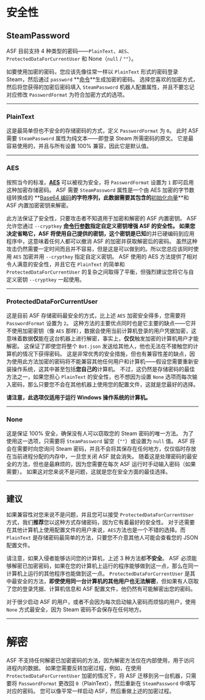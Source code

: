 # 安全性

## SteamPassword

ASF 目前支持 4 种类型的密码——`PlainText`、`AES`、`ProtectedDataForCurrentUser` 和 None（`null` / `""`）。

如要使用加密的密码，您应该先像往常一样以 `PlainText` 形式的密码登录 Steam，然后通过 `password` **[命令](https://github.com/JustArchiNET/ArchiSteamFarm/wiki/Commands-zh-CN)**生成加密的密码。 选择您喜欢的加密方式，然后将您获得的加密后密码填入 `SteamPassword` 机器人配置属性，并且不要忘记对应修改 `PasswordFormat` 为符合加密方式的选项。

* * *

### PlainText

这是最简单但也不安全的存储密码的方式，定义 `PasswordFormat` 为 `0`。 此时 ASF 需要 `SteamPassword` 属性为纯文本——即登录 Steam 所需密码的原文。 它是最容易使用的，并且与所有设置 100% 兼容，因此它是默认值。

* * *

### AES

按照当今的标准，**[AES](https://en.wikipedia.org/wiki/Advanced_Encryption_Standard)** 可以被视为安全，将 `PasswordFormat` 设置为 `1` 即可启用这种加密存储密码。 ASF 需要 `SteamPassword` 属性是一个由 AES 加密的字节数组转换成的 **[Base64 编码](https://en.wikipedia.org/wiki/Base64)**的字符序列，此数据需要其包含的**[初始化向量](https://en.wikipedia.org/wiki/Initialization_vector)**和 ASF 内置加密密钥来解密。

此方法保证了安全性，只要攻击者不知道用于加密和解密的 ASF 内置密钥。 ASF 允许您通过 `--cryptkey` **[命令行参数](https://github.com/JustArchiNET/ArchiSteamFarm/wiki/Command-Line-Arguments-zh-CN)**指定自定义密钥增强 ASF 的安全性。 如果您决定省略它，ASF 将使用自己提供的密钥，这个密钥是**已知**的并已硬编码到应用程序中，这意味着任何人都可以撤消 ASF 的加密并获取解密后的密码。 虽然这种攻击仍然需要一定时间而且并不容易，但是这是可以做到的。所以您总应该同时使用 `AES` 加密并用 `--cryptkey` 指定自定义密钥。 ASF 使用的 AES 方法提供了相对令人满意的安全性，并且它在 `PlainText` 的简单和 `ProtectedDataForCurrentUser` 的复杂之间取得了平衡，但强烈建议您将它与自定义密钥 `--cryptkey` 一起使用。

* * *

### ProtectedDataForCurrentUser

这是目前 ASF 存储密码最安全的方式，比上述 `AES` 加密安全得多，您需要将 `PasswordFormat` 设置为 `2`。 这种方法的主要优点同时也是它主要的缺点——它并不使用加密密钥（像 `AES` 那样），数据会使用当前计算机登录的用户凭据加密，这意味着数据**仅**能在这台机器上进行解密，事实上，**仅仅**触发加密的计算机用户才能解密。 这保证了即使您将整个 `Bot.json` 发送给其他人，他也无法在不接触您的计算机的情况下获得密码。 这是非常优秀的安全措施，但也有兼容性差的缺点，因为使用此方法加密的密码将不能兼容其他任何用户和计算机——假设您需要重新安装操作系统，这其中甚至包括**您自己的**计算机。 不过，这仍然是存储密码的最佳方法之一，如果您担心 `PlainText` 的安全性，也不想因为设置 `None` 选项而每次输入密码，那么只要您不会在其他机器上使用您的配置文件，这就是您最好的选择。

**请注意，此选项仅适用于运行 Windows 操作系统的计算机。**

* * *

### None

这是保证 100% 安全，确保没有人可以窃取您的 Steam 密码的唯一方法。 为了使用这一选项，只需要将 `SteamPassword` 留空（`""`）或设置为 `null` 值。 ASF 将会在需要时向您询问 Steam 密码，并且不会将其保存在任何地方，仅仅临时存放在当前进程分配的内存中，一旦您关闭 ASF 就会消失。 随着这是处理密码的最安全的方法，但也是最麻烦的，因为您需要在每次 ASF 运行时手动输入密码（如果需要）。 如果这对您来说不是问题，这就是您在安全方面的最佳选择。

* * *

## 建议

如果兼容性对您来说不是问题，并且您可以接受 `ProtectedDataForCurrentUser` 方式，我们**推荐**您以这种方式存储密码，因为它有着最好的安全性。 对于还需要在其他计算机上使用配置文件的用户来说，`AES`方法也是一个不错的选择。而 `PlainText` 是存储密码最简单的方法，只要您不介意其他人可能会查看您的 JSON 配置文件。

请注意，如果入侵者能够访问您的计算机，上述 3 种方法都**不安全**。 ASF 必须能够解密已加密密码，如果在您的计算机上运行的程序能够做到这一点，那么在同一计算机上运行的其他程序也能做到这一点。 `ProtectedDataForCurrentUser` 是其中最安全的方法，**即使使用同一台计算机的其他用户也无法解密**，但如果有人窃取了您的登录凭据、计算机信息和 ASF 配置文件，他仍然有可能解密出您的密码。

对于很少启动 ASF 的用户，或者不会因为每次启动输入密码而烦恼的用户，使用 `None` 方式最安全，因为 Steam 密码不会保存在任何地方。

* * *

# 解密

ASF 不支持任何解密已加密密码的方法，因为解密方法仅在内部使用，用于访问进程内的数据。 如果您需要反转加密过程，例如，在使用 `ProtectedDataForCurrentUser` 加密的情况下，将 ASF 迁移到另一台机器，只需要将 `PasswordFormat` 更改回 `0`（PlainText），然后重新在 `SteamPassword` 中填写对应的密码。 您可以像平常一样启动 ASF，然后重做上述的加密过程。